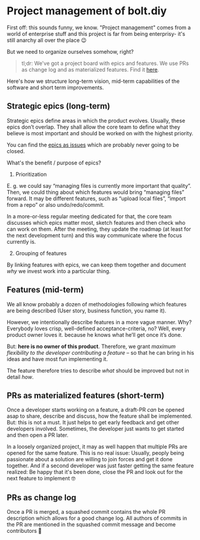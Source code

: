 # Project management of bolt.diy

First off: this sounds funny, we know. "Project management" comes from a world of enterprise stuff and this project is
far from being enterprisy- it's still anarchy all over the place 😉

But we need to organize ourselves somehow, right?

> tl;dr: We've got a project board with epics and features. We use PRs as change log and as materialized features. Find it [here](https://github.com/orgs/Xenonesis/projects/4).

Here's how we structure long-term vision, mid-term capabilities of the software and short term improvements.

## Strategic epics (long-term)

Strategic epics define areas in which the product evolves. Usually, these epics don’t overlap. They shall allow the core
team to define what they believe is most important and should be worked on with the highest priority.

You can find the [epics as issues](https://github.com/Xenonesis/webDev.ai-/labels/epic) which are probably never
going to be closed.

What's the benefit / purpose of epics?

1. Prioritization

E. g. we could say “managing files is currently more important that quality”. Then, we could thing about which features
would bring “managing files” forward. It may be different features, such as “upload local files”, “import from a repo”
or also undo/redo/commit.

In a more-or-less regular meeting dedicated for that, the core team discusses which epics matter most, sketch features
and then check who can work on them. After the meeting, they update the roadmap (at least for the next development turn)
and this way communicate where the focus currently is.

2. Grouping of features

By linking features with epics, we can keep them together and document _why_ we invest work into a particular thing.

## Features (mid-term)

We all know probably a dozen of methodologies following which features are being described (User story, business
function, you name it).

However, we intentionally describe features in a more vague manner. Why? Everybody loves crisp, well-defined
acceptance-criteria, no? Well, every product owner loves it. because he knows what he’ll get once it’s done.

But: **here is no owner of this product**. Therefore, we grant _maximum flexibility to the developer contributing a feature_ – so that he can bring in his ideas and have most fun implementing it.

The feature therefore tries to describe _what_ should be improved but not in detail _how_.

## PRs as materialized features (short-term)

Once a developer starts working on a feature, a draft-PR _can_ be opened asap to share, describe and discuss, how the feature shall be implemented. But: this is not a must. It just helps to get early feedback and get other developers involved. Sometimes, the developer just wants to get started and then open a PR later.

In a loosely organized project, it may as well happen that multiple PRs are opened for the same feature. This is no real issue: Usually, peoply being passionate about a solution are willing to join forces and get it done together. And if a second developer was just faster getting the same feature realized: Be happy that it's been done, close the PR and look out for the next feature to implement 🤓

## PRs as change log

Once a PR is merged, a squashed commit contains the whole PR description which allows for a good change log.
All authors of commits in the PR are mentioned in the squashed commit message and become contributors 🙌

